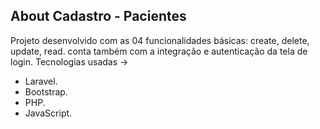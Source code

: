 ## About Cadastro - Pacientes

Projeto desenvolvido com as 04 funcionalidades básicas: create, delete, update, read.
conta também com a integração e autenticação da tela de login.
Tecnologias usadas ->

- Laravel.
- Bootstrap.
- PHP.
- JavaScript.
